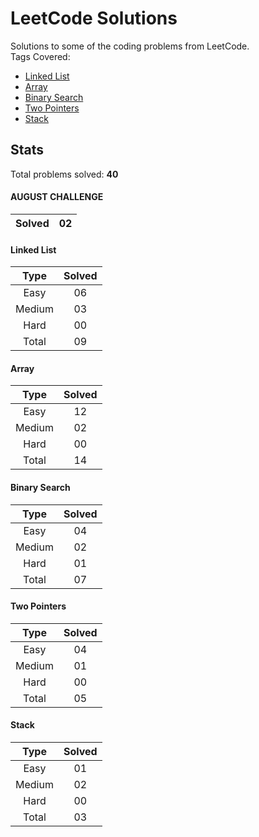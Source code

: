 # LeetCode Solutions
Solutions to some of the coding problems from LeetCode. <br>
Tags Covered:
* <a href="https://leetcode.com/problemset/all/?topicSlugs=linked-list">Linked List</a>
* <a href="https://leetcode.com/problemset/all/?topicSlugs=array">Array</a>
* <a href="https://leetcode.com/problemset/all/?topicSlugs=binary-search">Binary Search</a>
* <a href="https://leetcode.com/problemset/all/?topicSlugs=two-pointers">Two Pointers</a>
* <a href="https://leetcode.com/problemset/all/?topicSlugs=stack">Stack</a>

## Stats

Total problems solved: **40**

#### AUGUST CHALLENGE
| Solved | 02      |
|:------:|:-------:|

#### Linked List
| Type   | Solved  |
|:------:|:-------:|
| Easy   | 06      |
| Medium | 03      |
| Hard   | 00      |
| Total  | 09      |

#### Array
| Type   | Solved  |
|:------:|:-------:|
| Easy   | 12      |
| Medium | 02      |
| Hard   | 00      |
| Total  | 14      |

#### Binary Search
| Type   | Solved  |
|:------:|:-------:|
| Easy   | 04      |
| Medium | 02      |
| Hard   | 01      |
| Total  | 07      |

#### Two Pointers
| Type   | Solved  |
|:------:|:-------:|
| Easy   | 04      |
| Medium | 01      |
| Hard   | 00      |
| Total  | 05      |

#### Stack
| Type   | Solved  |
|:------:|:-------:|
| Easy   | 01      |
| Medium | 02      |
| Hard   | 00      |
| Total  | 03      |

